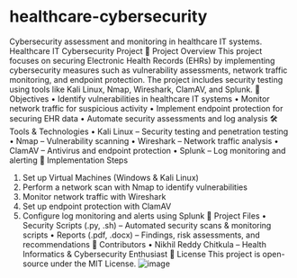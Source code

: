 # healthcare-cybersecurity
Cybersecurity assessment and monitoring in healthcare IT systems.
Healthcare IT Cybersecurity Project
📌 Project Overview
This project focuses on securing Electronic Health Records (EHRs) by implementing cybersecurity measures such as vulnerability assessments, network traffic monitoring, and endpoint protection. The project includes security testing using tools like Kali Linux, Nmap, Wireshark, ClamAV, and Splunk.
🎯 Objectives
•	Identify vulnerabilities in healthcare IT systems
•	Monitor network traffic for suspicious activity
•	Implement endpoint protection for securing EHR data
•	Automate security assessments and log analysis
🛠 Tools & Technologies
•	Kali Linux – Security testing and penetration testing
•	Nmap – Vulnerability scanning
•	Wireshark – Network traffic analysis
•	ClamAV – Antivirus and endpoint protection
•	Splunk – Log monitoring and alerting
🚀 Implementation Steps
1.	Set up Virtual Machines (Windows & Kali Linux)
2.	Perform a network scan with Nmap to identify vulnerabilities
3.	Monitor network traffic with Wireshark
4.	Set up endpoint protection with ClamAV
5.	Configure log monitoring and alerts using Splunk
📂 Project Files
•	Security Scripts (.py, .sh) – Automated security scans & monitoring scripts
•	Reports (.pdf, .docx) – Findings, risk assessments, and recommendations
📢 Contributors
•	Nikhil Reddy Chitkula – Health Informatics & Cybersecurity Enthusiast
📌 License
This project is open-source under the MIT License.
![image](https://github.com/user-attachments/assets/f5baf022-91af-42b2-8856-451664f7ebe9)
